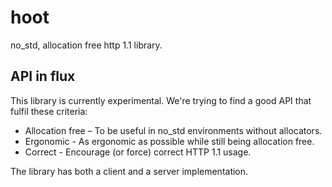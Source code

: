 # hoot

no_std, allocation free http 1.1 library.

## API in flux

This library is currently experimental. We're trying to find a good
API that fulfil these criteria:

* Allocation free – To be useful in no_std environments without allocators.
* Ergonomic - As ergonomic as possible while still being allocation free.
* Correct - Encourage (or force) correct HTTP 1.1 usage.

The library has both a client and a server implementation.
